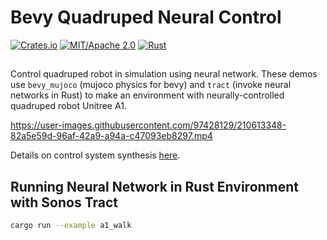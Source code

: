 # Bevy Quadruped Neural Control

[![Crates.io](https://img.shields.io/crates/v/bevy_quadruped_neural_control.svg)](https://crates.io/crates/bevy_quadruped_neural_control)
[![MIT/Apache 2.0](https://img.shields.io/badge/license-MIT%2FApache-blue.svg)](https://github.com/bevyengine/bevy#license)
[![Rust](https://github.com/stillonearth/bevy_quadruped_neural_control/workflows/CI/badge.svg)](https://github.com/stillonearth/bevy_quadruped_neural_control/actions)

##

Control quadruped robot in simulation using neural network. These demos use `bevy_mujoco` (mujoco physics for bevy) and `tract` (invoke neural networks in Rust) to make an environment with neurally-controlled quadruped robot Unitree A1.

https://user-images.githubusercontent.com/97428129/210613348-82a5e59d-96af-42a9-a94a-c47093eb8297.mp4

Details on control system synthesis [here](https://github.com/stillonearth/continuous_control-unitree-a1).

## Running Neural Network in Rust Environment with Sonos Tract

```bash
cargo run --example a1_walk
```
